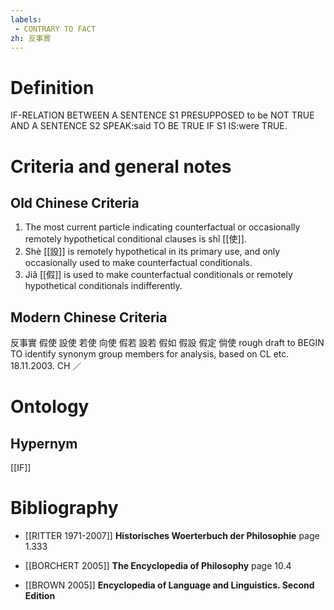 ```yaml
---
labels: 
 - CONTRARY TO FACT
zh: 反事實
---
```


# Definition
IF-RELATION BETWEEN A SENTENCE S1 PRESUPPOSED to be NOT TRUE AND A SENTENCE S2 SPEAK:said TO BE TRUE IF S1 IS:were TRUE.
# Criteria and general notes
## Old Chinese Criteria
1. The most current particle indicating counterfactual or occasionally remotely hypothetical conditional clauses is shǐ [[使]].
2. Shè [[設]] is remotely hypothetical in its primary use, and only occasionally used to make counterfactual conditionals.
3. Jiǎ [[假]] is used to make counterfactual conditionals or remotely hypothetical conditionals indifferently.
## Modern Chinese Criteria
反事實
假使
設使
若使
向使
假若
設若
假如
假設
假定
倘使
rough draft to BEGIN TO identify synonym group members for analysis, based on CL etc. 18.11.2003. CH ／
# Ontology

## Hypernym
[[IF]]
# Bibliography
- [[RITTER 1971-2007]]
**Historisches Woerterbuch der Philosophie** page 1.333

- [[BORCHERT 2005]]
**The Encyclopedia of Philosophy** page 10.4

- [[BROWN 2005]]
**Encyclopedia of Language and Linguistics. Second Edition** 
